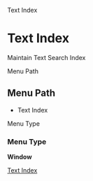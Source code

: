 
Text Index
# Text Index


Maintain Text Search Index

Menu Path
## Menu Path



- Text Index

Menu Type
### Menu Type

**Window**


[Text Index](../../window-text-index.md)
